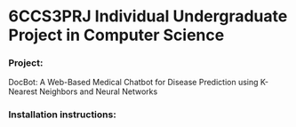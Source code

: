 # 6CCS3PRJ Individual Undergraduate Project in Computer Science

### Project:
DocBot: A Web-Based Medical Chatbot for Disease Prediction using K-Nearest Neighbors and Neural Networks

### Installation instructions:

